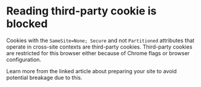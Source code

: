 # Reading third-party cookie is blocked

Cookies with the `SameSite=None; Secure` and not `Partitioned` attributes that operate in cross-site contexts are third-party cookies.
Third-party cookies are restricted for this browser either because of Chrome flags or browser configuration.

Learn more from the linked article about preparing your site to avoid potential breakage due to this.

